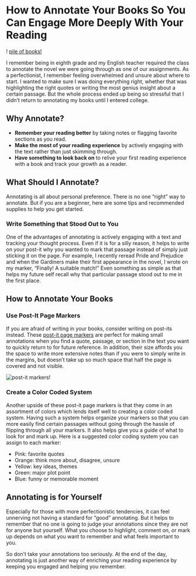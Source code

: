 # How to Annotate Your Books So You Can Engage More Deeply With Your Reading

! [pile of books!](https://images.unsplash.com/photo-1521056787327-165dc2a32836?q=80&w=2650&auto=format&fit=crop&ixlib=rb-4.0.3&ixid=M3wxMjA3fDB8MHxwaG90by1wYWdlfHx8fGVufDB8fHx8fA%3D%3D)

I remember being in eighth grade and my English teacher required the class to annotate the novel we were going through as one of our assignments. As a perfectionist, I remember feeling overwhelmed and unsure about where to start. I wanted to make sure I was doing everything right, whether that was highlighting the right quotes or writing the most genius insight about a certain passage. But the whole process ended up being so stressful that I didn’t return to annotating my books until I entered college. 

## Why Annotate?

- **Remember your reading better** by taking notes or flagging favorite sections as you read.
- **Make the most of your reading experience** by actively engaging with the text rather than just skimming through.
- **Have something to look back on** to relive your first reading experience with a book and track your growth as a reader.

## What Should I Annotate?

Annotating is all about personal preference. There is no one “right” way to annotate. But if you are a beginner, here are some tips and recommended supplies to help you get started. 

### Write Something that Stood Out to You

One of the advantages of annotating is actively engaging with a text and tracking your thought process. Even if it is for a silly reason, it helps to write on your post-it why you wanted to mark that passage instead of simply just sticking it on the page. For example, I recently reread Pride and Prejudice and when the Gardiners make their first appearance in the novel, I wrote on my marker, “Finally! A suitable match!” Even something as simple as that helps my future self recall why that particular passage stood out to me in the first place. 

## How to Annotate Your Books 

### Use Post-It Page Markers

If you are afraid of writing in your books, consider writing on post-its instead. These [post-it page markers](https://www.amazon.com/Post-Markers-Assorted-Fluorescent-670-5AF/dp/B00006JNML) are perfect for making small annotations when you find a quote, passage, or section in the text you want to quickly return to for future reference. In addition, their size affords you the space to write more extensive notes than if you were to simply write in the margins, but doesn’t take up so much space that half the page is covered and not visible.   

![post-it markers!](https://m.media-amazon.com/images/I/71HQ8TOlz6L._AC_UF894,1000_QL80_.jpg)

### Create a Color Coded System 

Another upside of these post-it page markers is that they come in an assortment of colors which lends itself well to creating a color coded system. Having such a system helps organize your markers so that you can more easily find certain passages without going through the hassle of flipping through all your markers. It also helps give you a guide of what to look for and mark up. Here is a suggested color coding system you can assign to each marker:

- Pink: favorite quotes
- Orange: think more about, disagree, unsure
- Yellow: key ideas, themes
- Green: major plot point 
- Blue: funny or memorable moment

## Annotating is for Yourself

Especially for those with more perfectionistic tendencies, it can feel unnerving not having a standard for “good” annotating. But it helps to remember that no one is going to judge your annotations since they are not for anyone but yourself. What you choose to highlight, comment on, or mark up depends on what you want to remember and what feels important to you. 

So don’t take your annotations too seriously. At the end of the day, annotating is just another way of enriching your reading experience by keeping you engaged and helping you remember. 
